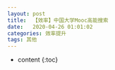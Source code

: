 ```yaml
---
layout: post
title:  【效率】中国大学Mooc高能搜索                   
date:   2020-04-26 01:01:02
categories: 效率提升
tags: 其他
---
```

* content
{:toc}



